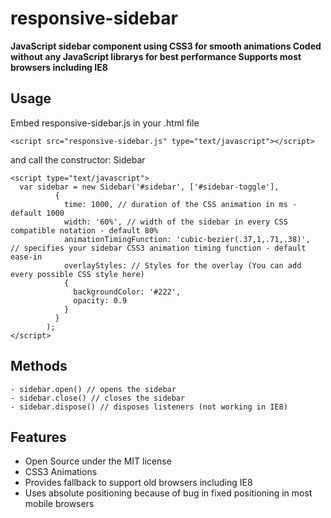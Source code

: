 # responsive-sidebar
**JavaScript sidebar component using CSS3 for smooth animations
Coded without any JavaScript librarys for best performance
Supports most browsers including IE8**
## Usage
Embed responsive-sidebar.js in your .html file
```
<script src="responsive-sidebar.js" type="text/javascript"></script>
```
and call the constructor: Sidebar
```
<script type="text/javascript">
  var sidebar = new Sidebar('#sidebar', ['#sidebar-toggle'], 
          {
            time: 1000, // duration of the CSS animation in ms - default 1000
            width: '60%', // width of the sidebar in every CSS compatible notation - default 80%
            animationTimingFunction: 'cubic-bezier(.37,1,.71,.38)',  // specifies your sidebar CSS3 animation timing function - default ease-in
            overlayStyles: // Styles for the overlay (You can add every possible CSS style here)
            {
              backgroundColor: '#222',
              opacity: 0.9
            }
          }
        );
</script>
```
## Methods
```
- sidebar.open() // opens the sidebar
- sidebar.close() // closes the sidebar
- sidebar.dispose() // disposes listeners (not working in IE8)
```
## Features
- Open Source under the MIT license
- CSS3 Animations
- Provides fallback to support old browsers including IE8
- Uses absolute positioning because of bug in fixed positioning in most mobile browsers
